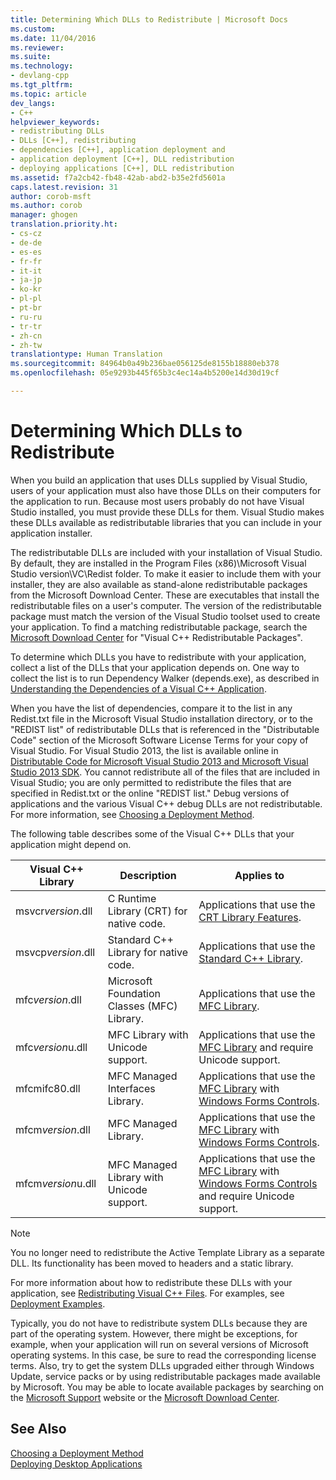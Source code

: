 ```yaml
---
title: Determining Which DLLs to Redistribute | Microsoft Docs
ms.custom: 
ms.date: 11/04/2016
ms.reviewer: 
ms.suite: 
ms.technology:
- devlang-cpp
ms.tgt_pltfrm: 
ms.topic: article
dev_langs:
- C++
helpviewer_keywords:
- redistributing DLLs
- DLLs [C++], redistributing
- dependencies [C++], application deployment and
- application deployment [C++], DLL redistribution
- deploying applications [C++], DLL redistribution
ms.assetid: f7a2cb42-fb48-42ab-abd2-b35e2fd5601a
caps.latest.revision: 31
author: corob-msft
ms.author: corob
manager: ghogen
translation.priority.ht:
- cs-cz
- de-de
- es-es
- fr-fr
- it-it
- ja-jp
- ko-kr
- pl-pl
- pt-br
- ru-ru
- tr-tr
- zh-cn
- zh-tw
translationtype: Human Translation
ms.sourcegitcommit: 84964b0a49b236bae056125de8155b18880eb378
ms.openlocfilehash: 05e9293b445f65b3c4ec14a4b5200e14d30d19cf

---
```

# Determining Which DLLs to Redistribute
When you build an application that uses DLLs supplied by Visual Studio, users of your application must also have those DLLs on their computers for the application to run. Because most users probably do not have Visual Studio installed, you must provide these DLLs for them. Visual Studio makes these DLLs available as redistributable libraries that you can include in your application installer.  
  
 The redistributable DLLs are included with your installation of Visual Studio. By default, they are installed in the Program Files (x86)\Microsoft Visual Studio version\VC\Redist folder. To make it easier to include them with your installer, they are also available as stand-alone redistributable packages from the Microsoft Download Center. These are executables that install the redistributable files on a user's computer. The version of the redistributable package must match the version of the Visual Studio toolset used to create your application. To find a matching redistributable package, search the [Microsoft Download Center](http://go.microsoft.com/fwlink/p/?LinkId=158431) for "Visual C++ Redistributable Packages".  
  
 To determine which DLLs you have to redistribute with your application, collect a list of the DLLs that your application depends on. One way to collect the list is to run Dependency Walker (depends.exe), as described in [Understanding the Dependencies of a Visual C++ Application](../ide/understanding-the-dependencies-of-a-visual-cpp-application.md).  
  
 When you have the list of dependencies, compare it to the list in any Redist.txt file in the Microsoft Visual Studio installation directory, or to the "REDIST list" of redistributable DLLs that is referenced in the "Distributable Code" section of the Microsoft Software License Terms for your copy of Visual Studio. For Visual Studio 2013, the list is available online in [Distributable Code for Microsoft Visual Studio 2013 and Microsoft Visual Studio 2013 SDK](http://go.microsoft.com/fwlink/p/?LinkId=313603). You cannot redistribute all of the files that are included in Visual Studio; you are only permitted to redistribute the files that are specified in Redist.txt or the online "REDIST list." Debug versions of applications and the various Visual C++ debug DLLs are not redistributable. For more information, see [Choosing a Deployment Method](../ide/choosing-a-deployment-method.md).  
  
 The following table describes some of the Visual C++ DLLs that your application might depend on.  
  
|Visual C++ Library|Description|Applies to|  
|--------------------------|-----------------|----------------|  
|msvcr*version*.dll|C Runtime Library (CRT) for native code.|Applications that use the [CRT Library Features](../c-runtime-library/crt-library-features.md).|  
|msvcp*version*.dll|Standard C++ Library for native code.|Applications that use the [Standard C++ Library](../standard-library/cpp-standard-library-reference.md).|  
|mfc*version*.dll|Microsoft Foundation Classes (MFC) Library.|Applications that use the [MFC Library](../mfc/mfc-desktop-applications.md).|  
|mfc*version*u.dll|MFC Library with Unicode support.|Applications that use the [MFC Library](../mfc/mfc-desktop-applications.md) and require Unicode support.|  
|mfcmifc80.dll|MFC Managed Interfaces Library.|Applications that use the [MFC Library](../mfc/mfc-desktop-applications.md) with [Windows Forms Controls](http://msdn.microsoft.com/Library/f050de8f-4ebd-4042-94b8-edf9a1dbd52a).|  
|mfcm*version*.dll|MFC Managed Library.|Applications that use the [MFC Library](../mfc/mfc-desktop-applications.md) with [Windows Forms Controls](http://msdn.microsoft.com/Library/f050de8f-4ebd-4042-94b8-edf9a1dbd52a).|  
|mfcm*version*u.dll|MFC Managed Library with Unicode support.|Applications that use the [MFC Library](../mfc/mfc-desktop-applications.md) with [Windows Forms Controls](http://msdn.microsoft.com/Library/f050de8f-4ebd-4042-94b8-edf9a1dbd52a) and require Unicode support.|  
  
> [!NOTE]
>  You no longer need to redistribute the Active Template Library as a separate DLL. Its functionality has been moved to headers and a static library.  
  
 For more information about how to redistribute these DLLs with your application, see [Redistributing Visual C++ Files](../ide/redistributing-visual-cpp-files.md). For examples, see [Deployment Examples](../ide/deployment-examples.md).  
  
 Typically, you do not have to redistribute system DLLs because they are part of the operating system. However, there might be exceptions, for example, when your application will run on several versions of Microsoft operating systems. In this case, be sure to read the corresponding license terms. Also, try to get the system DLLs upgraded either through Windows Update, service packs or by using redistributable packages made available by Microsoft. You may be able to locate available packages by searching on the [Microsoft Support](http://support.microsoft.com/) website or the [Microsoft Download Center](http://go.microsoft.com/fwlink/p/?LinkId=158431).  
  
## See Also  
 [Choosing a Deployment Method](../ide/choosing-a-deployment-method.md)   
 [Deploying Desktop Applications](../ide/deploying-native-desktop-applications-visual-cpp.md)


<!--HONumber=Jan17_HO2-->


